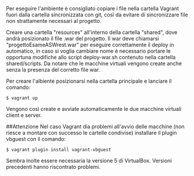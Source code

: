 Per eseguire l'ambiente è consigliato copiare i file nella cartella Vagrant fuori dalla cartella sincronizzata con git, così da evitare di sincronizzare file non strattamente necessari al progetto.

Creare una cartella "resources" all'interno della cartella "shared", dove andrà posizionato il file .war del progetto.
Il war deve chiamarsi "progettoEsameASWrest.war" per eseguire correttamente il deploy in automatico, in caso si voglia cambiare nome è necessario portare le opportuna modifiche allo script deploy-war.sh contenuto nella cartella shared/scripts.
Da notare che le macchine virtuali vengono create anche senza la presenza del corretto file war.

Per creare l'albiente posizionarsi nella cartella principale e lanciare il comando:

    $ vagrant up

Vengono così create e avviate automaticamente le due macchine virtuali client e server.

##Attenzione
Nel caso Vagrant dia problemi all'avvio delle macchine (non riesce a montare con successo le cartelle condivise) installare il plugin vbguest con il comando:

    $ vagrant plugin install vagrant-vbguest

Sembra inolte essere necessaria la versione 5 di VirtualBox. Versioni precedenti hanno riscontrato problemi.
